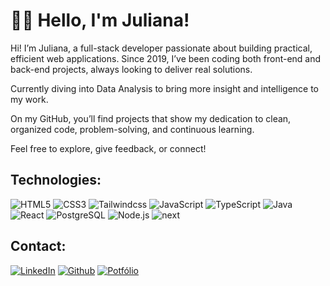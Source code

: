 # 👋🏽 Hello, I'm Juliana!

Hi! I’m Juliana, a full-stack developer passionate about building practical, efficient web applications. Since 2019, I’ve been coding both front-end and back-end projects, always looking to deliver real solutions.

Currently diving into Data Analysis to bring more insight and intelligence to my work.

On my GitHub, you’ll find projects that show my dedication to clean, organized code, problem-solving, and continuous learning.

Feel free to explore, give feedback, or connect!

## Technologies:
![HTML5](https://img.shields.io/badge/HTML5-151515?style=for-the-badge&logo=html5) ![CSS3](https://img.shields.io/badge/CSS3-151515?style=for-the-badge&logo=css3) ![Tailwindcss](https://img.shields.io/badge/tailwindcss-151515?style=for-the-badge&logo=tailwindcss) ![JavaScript](https://img.shields.io/badge/JavaScript-151515?style=for-the-badge&logo=javascript) ![TypeScript](https://img.shields.io/badge/TypeScript-151515?style=for-the-badge&logo=typescript) ![Java](https://img.shields.io/badge/java-151515.svg?style=for-the-badge&logo=openjdk) ![React](https://img.shields.io/badge/React-151515?style=for-the-badge&logo=react) ![PostgreSQL](https://img.shields.io/badge/postgresql-151515?style=for-the-badge&logo=postgresql) ![Node.js](https://img.shields.io/badge/node.js-151515?style=for-the-badge&logo=node.js) ![next](https://img.shields.io/badge/next-151515?style=for-the-badge&logo=next.js)

## Contact:
[![LinkedIn](https://img.shields.io/badge/LinkedIn-151515?style=for-the-badge&logo=linkedin&logoColor=0E76A8)](https://www.linkedin.com/in/jpradoweb/)
[![Github](https://img.shields.io/badge/Github-151515?style=for-the-badge&logo=github)](https://github.com/julevi)
[![Potfólio](https://img.shields.io/badge/site-151515?style=for-the-badge&logo=site)]((https://julevi.github.io/portfolio-juliana/))
